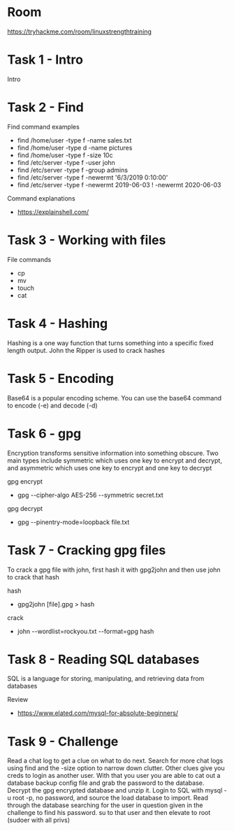 # Room
https://tryhackme.com/room/linuxstrengthtraining

# Task 1 - Intro
Intro

# Task 2 - Find
Find command examples
* find /home/user -type f -name sales.txt
* find /home/user -type d -name pictures
* find /home/user -type f -size 10c
* find /etc/server -type f -user john
* find /etc/server -type f -group admins
* find /etc/server -type f -newermt '6/3/2019 0:10:00'
* find /etc/server -type f -newermt 2019-06-03 ! -newermt 2020-06-03

Command explanations
* https://explainshell.com/

# Task 3 - Working with files
File commands
* cp
* mv
* touch
* cat

# Task 4 - Hashing
Hashing is a one way function that turns something into a specific fixed length output.  John the Ripper is used to crack hashes

# Task 5 - Encoding
Base64 is a popular encoding scheme.  You can use the base64 command to encode (-e) and decode (-d)

# Task 6 - gpg
Encryption transforms sensitive information into something obscure.  Two main types include symmetric which uses one key to encrypt and decrypt, and asymmetric which uses one key to encrypt and one key to decrypt

gpg encrypt
* gpg --cipher-algo AES-256 --symmetric secret.txt

gpg decrypt
* gpg --pinentry-mode=loopback file.txt

# Task 7 - Cracking gpg files
To crack a gpg file with john, first hash it with gpg2john and then use john to crack that hash

hash
* gpg2john [file].gpg > hash

crack
* john --wordlist=rockyou.txt --format=gpg hash

# Task 8 - Reading SQL databases
SQL is a language for storing, manipulating, and retrieving data from databases

Review
* https://www.elated.com/mysql-for-absolute-beginners/

# Task 9 - Challenge
Read a chat log to get a clue on what to do next.  Search for more chat logs using find and the -size option to narrow down clutter.  Other clues give you creds to login as another user.  With that you user you are able to cat out a database backup config file and grab the password to the database.  Decrypt the gpg encrypted database and unzip it.  Login to SQL with mysql -u root -p, no password, and source the load database to import.  Read through the database searching for the user in question given in the challenge to find his password.  su to that user and then elevate to root (sudoer with all privs)